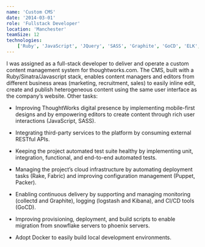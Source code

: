 ```yaml
---
name: 'Custom CMS'
date: '2014-03-01'
role: 'Fullstack Developer'
location: 'Manchester'
teamSize: 12
technologies:
    ['Ruby', 'JavaScript', 'JQuery', 'SASS', 'Graphite', 'GoCD', 'ELK', 'Rackspace', 'Docker']
---
```


I was assigned as a full-stack developer to deliver and operate a custom content management system for thoughtworks.com. The CMS, built with a Ruby/Sinatra/Javascript stack, enables content managers and editors from different business areas (marketing, recruitment, sales) to easily inline edit, create and publish heterogeneous content using the same user interface as the company’s website. Other tasks:

-   Improving ThoughtWorks digital presence by implementing mobile-first designs and by empowering editors to create content through rich user interactions (JavaScript, SASS).

-   Integrating third-party services to the platform by consuming external RESTful APIs.

-   Keeping the project automated test suite healthy by implementing unit, integration, functional, and end-to-end automated tests.

-   Managing the project’s cloud infrastructure by automating deployment tasks (Rake, Fabric) and improving configuration management (Puppet, Packer).

-   Enabling continuous delivery by supporting and managing monitoring (collectd and Graphite), logging (logstash and Kibana), and CI/CD tools (GoCD).

-   Improving provisioning, deployment, and build scripts to enable migration from snowflake servers to phoenix servers.

-   Adopt Docker to easily build local development environments.
